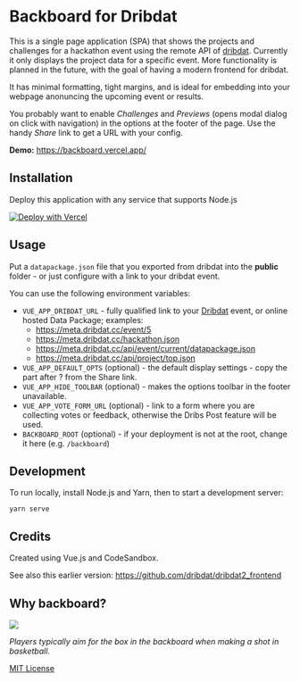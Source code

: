# Backboard for Dribdat

This is a single page application (SPA) that shows the projects and challenges for a hackathon event using the remote API of [dribdat](https://github.com/dribdat/dribat). Currently it only displays the project data for a specific event. More functionality is planned in the future, with the goal of having a modern frontend for dribdat.

It has minimal formatting, tight margins, and is ideal for embedding into your webpage anonuncing the upcoming event or results.

You probably want to enable *Challenges* and *Previews* (opens modal dialog on click with navigation) in the options at the footer of the page. Use the handy *Share* link to get a URL with your config.

**Demo:** https://backboard.vercel.app/

## Installation

Deploy this application with any service that supports Node.js 

[![Deploy with Vercel](https://vercel.com/button)](https://vercel.com/new/git/external?repository-url=https%3A%2F%2Fgithub.com%2Fdribdat%2Fbackboard)

## Usage

Put a `datapackage.json` file that you exported from dribdat into the **public** folder - or just configure with a link to your dribdat event.

You can use the following environment variables:

- `VUE_APP_DRIBDAT_URL` - fully qualified link to your [Dribdat](https://dribd.at) event, or online hosted Data Package; examples:
  - https://meta.dribdat.cc/event/5
  - https://meta.dribdat.cc/hackathon.json
  - https://meta.dribdat.cc/api/event/current/datapackage.json
  - https://meta.dribdat.cc/api/project/top.json
- `VUE_APP_DEFAULT_OPTS` (optional) - the default display settings - copy the part after ? from the Share link.
- `VUE_APP_HIDE_TOOLBAR` (optional) - makes the options toolbar in the footer unavailable.
- `VUE_APP_VOTE_FORM_URL` (optional) - link to a form where you are collecting votes or feedback, otherwise the Dribs Post feature will be used.
- `BACKBOARD_ROOT` (optional) - if your deployment is not at the root, change it here (e.g. `/backboard`)

## Development

To run locally, install Node.js and Yarn, then to start a development server:

```
yarn serve
```

## Credits

Created using Vue.js and CodeSandbox.

See also this earlier version: https://github.com/dribdat/dribdat2_frontend

## Why backboard?

![](https://upload.wikimedia.org/wikipedia/commons/9/9a/Zh_Basketball_backboard_and_basket_bitmap_1940.svg)

_Players typically aim for the box in the backboard when making a shot in basketball._

[MIT License](LICENSE)
